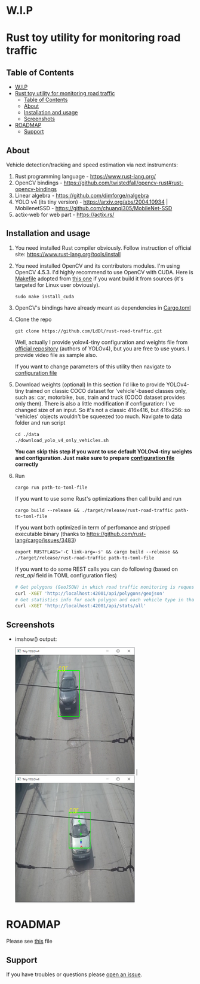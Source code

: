 # W.I.P
# Rust toy utility for monitoring road traffic

## Table of Contents
- [W.I.P](#wip)
- [Rust toy utility for monitoring road traffic](#rust-toy-utility-for-monitoring-road-traffic)
  - [Table of Contents](#table-of-contents)
  - [About](#about)
  - [Installation and usage](#installation-and-usage)
  - [Screenshots](#screenshots)
- [ROADMAP](#roadmap)
  - [Support](#support)

## About

Vehicle detection/tracking and speed estimation via next instruments:
1. Rust programming language - https://www.rust-lang.org/
2. OpenCV bindings - https://github.com/twistedfall/opencv-rust#rust-opencv-bindings
3. Linear algebra - https://github.com/dimforge/nalgebra
4. YOLO v4 (its tiny version) - https://arxiv.org/abs/2004.10934 | MobilenetSSD - https://github.com/chuanqi305/MobileNet-SSD
5. actix-web for web part - https://actix.rs/

## Installation and usage
1. You need installed Rust compiler obviously. Follow instruction of official site: https://www.rust-lang.org/tools/install
2. You need installed OpenCV and its contributors modules. I'm using OpenCV 4.5.3. I'd highly recommend to use OpenCV with CUDA. Here is [Makefile](Makefile) adopted from [this one](https://github.com/hybridgroup/gocv/blob/release/Makefile) if you want build it from sources (it's targeted for Linux user obviously).
    ```shell
    sudo make install_cuda
    ```

3. OpenCV's bindings have already meant as dependencies in [Cargo.toml](Cargo.toml)
4. Clone the repo
    ```shell
    git clone https://github.com/LdDl/rust-road-traffic.git
    ```
    Well, actually I provide yolov4-tiny configuration and weights file from [official repository](https://github.com/AlexeyAB/darknet) (authors of YOLOv4), but you are free to use yours.
    I provide video file as sample also.
    
    If you want to change parameters of this utility then navigate to [configuration file](data/conf.toml)

4. Download weights (optional)
   In this section I'd like to provide YOLOv4-tiny trained on classic COCO dataset for 'vehicle'-based classes only, such as: car, motorbike, bus, train and truck (COCO dataset provides only them). There is also a little modification if configuration: I've changed size of an input. So it's not a classic 416x416, but 416x256: so 'vehicles' objects wouldn't be squeezed too much.
   Navigate to [data](/data) folder and run script
   ```shell
   cd ./data
   ./download_yolo_v4_only_vehicles.sh
   ```
  
    __You can skip this step if you want to use default YOLOv4-tiny weights and configuration. Just make sure to prepare [configuration file](/data/conf.toml) correctly__

5. Run
    ```shell
    cargo run path-to-toml-file
    ```
    If you want to use some Rust's optimizations then call build and run
    ```shell
    cargo build --release && ./target/release/rust-road-traffic path-to-toml-file
    ```
    If you want both optimized in term of perfomance and stripped executable binary (thanks to https://github.com/rust-lang/cargo/issues/3483)
    ```shell
    export RUSTFLAGS='-C link-arg=-s' && cargo build --release && ./target/release/rust-road-traffic path-to-toml-file
    ```
    If you want to do some REST calls you can do following (based on *rest_api* field in TOML configuration files)
    ```bash
    # Get polygons (GeoJSON) in which road traffic monitoring is requested
    curl -XGET 'http://localhost:42001/api/polygons/geojson'
    # Get statistics info for each polygon and each vehicle type in that polygon
    curl -XGET 'http://localhost:42001/api/stats/all'
    ```

## Screenshots
* imshow() output:

    <img src="data/tiny-yolov4-example-output-1.jpeg" width="320"> | <img src="data/tiny-yolov4-example-output-2.jpeg" width="320">

# ROADMAP
Please see [this](ROADMAP.md) file
## Support
If you have troubles or questions please [open an issue](https://github.com/LdDl/rust-road-traffic/issues/new).